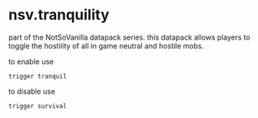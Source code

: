 # nsv.tranquility
part of the NotSoVanilla datapack series. 
this datapack allows players to toggle the hostility of all in game neutral and hostile mobs.

to enable use 
```mcfunction
trigger tranquil
```
to disable use
```mcfunction
trigger survival
```
